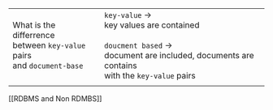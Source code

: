 
|                                                                              |                                                                                                                                                         |
| ---------------------------------------------------------------------------- | ------------------------------------------------------------------------------------------------------------------------------------------------------- |
| What is the differrence <br>between `key-value` pairs<br>and `document-base` | `key-value` -> <br>key values are contained <br><br>`doucment based` -><br>document are included, documents are contains <br>with the `key-value` pairs |
|                                                                              |                                                                                                                                                         |
[[RDBMS and Non RDMBS]]


